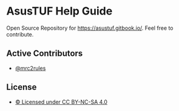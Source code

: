 
# AsusTUF Help Guide

Open Source Repository for https://asustuf.gitbook.io/. Feel free to contribute.


## Active Contributors

- [@mrc2rules](https://www.github.com/mrc2rules)


## License

 - [© Licensed under CC BY-NC-SA 4.0](https://creativecommons.org/licenses/by-nc-sa/4.0/)

